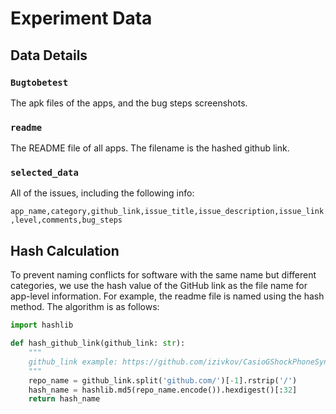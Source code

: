 # Experiment Data

## Data Details

### `Bugtobetest`

The apk files of the apps, and the bug steps screenshots.

### `readme`

The README file of all apps. The filename is the hashed github link.

### `selected_data`

All of the issues, including the following info:

`app_name,category,github_link,issue_title,issue_description,issue_link,level,comments,bug_steps`

## Hash Calculation

To prevent naming conflicts for software with the same name but different categories, we use the hash value of the GitHub link as the file name for app-level information. For example, the readme file is named using the hash method. The algorithm is as follows:

```python
import hashlib

def hash_github_link(github_link: str):
    """
    github_link example: https://github.com/izivkov/CasioGShockPhoneSync
    """
    repo_name = github_link.split('github.com/')[-1].rstrip('/')
    hash_name = hashlib.md5(repo_name.encode()).hexdigest()[:32]
    return hash_name
```